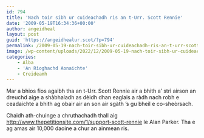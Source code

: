 ```yaml
---
id: 794
title: 'Nach toir sibh ur cuideachadh ris an t-Urr. Scott Rennie'
date: '2009-05-19T16:34:36+00:00'
author: angeidheal
layout: post
guid: 'https://angeidhealur.scot/?p=794'
permalink: /2009-05-19-nach-toir-sibh-ur-cuideachadh-ris-an-t-urr-scott-rennie/
image: /wp-content/uploads/2022/12/2009-05-19-nach-toir-sibh-ur-cuideachadh-ris-an-t-urr-scott-rennie.webp
categories:
    - Alba
    - 'An Rìoghachd Aonaichte'
    - Creideamh
---
```


Mar a bhios fios agaibh tha an t-Urr. Scott Rennie air a bhith a’ strì airson an dreuchd aige a shàbhaladh as dèidh dhan eaglais a ràdh nach robh e ceadaichte a bhith ag obair air an son air sgàth ’s gu bheil e co-sheòrsach.

Chaidh ath-chuinge a chruthachadh thall aig <http://www.thepetitionsite.com/1/support-scott-rennie> le Alan Parker. Tha e ag amas air 10,000 daoine a chur an ainmean ris.